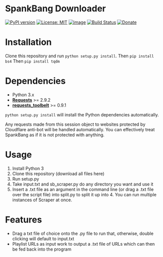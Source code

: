 # SpankBang Downloader

[![PyPI version](https://badge.fury.io/py/cloudscraper.svg)](https://badge.fury.io/py/cloudscraper)
[![License: MIT](https://img.shields.io/badge/License-MIT-yellow.svg)](https://opensource.org/licenses/MIT)
[![image](https://img.shields.io/pypi/pyversions/cloudscraper.svg)](https://pypi.org/project/cloudscraper/)
[![Build Status](https://travis-ci.com/VeNoMouS/cloudscraper.svg?branch=master)](https://travis-ci.com/VeNoMouS/cloudscraper)
[![Donate](https://img.shields.io/badge/Donate-Buy%20Me%20A%20Coffee-brightgreen.svg)](https://www.buymeacoffee.com/venomous)



# Installation

Clone this repository and run `python setup.py install`.
Then `pip install bs4`
Then `pip install tqdm`

# Dependencies

- Python 3.x
- **[Requests](https://github.com/kennethreitz/requests)** >= 2.9.2
- **[requests_toolbelt](https://pypi.org/project/requests-toolbelt/)** >= 0.9.1

`python setup.py install` will install the Python dependencies automatically.

Any requests made from this session object to websites protected by Cloudflare anti-bot will be handled automatically. You can effectively treat SpankBang as if it is not protected with anything.

# Usage
1. Install Python 3
2. Clone this repository (download all files here)
3. Run setup.py
4. Take input.txt and sb_scraper.py do any directory you want and use it
5. Insert a .txt file as an argument in the command line (or drag a .txt file over the script file) into split.py to split it up into 4. You can run multiple instances of Scraper at once. 

# Features
- Drag a txt file of choice onto the .py file to run that, otherwise, double clicking will default to input.txt
- Playlist URLs as input work to output a .txt file of URLs which can then be fed back into the program
